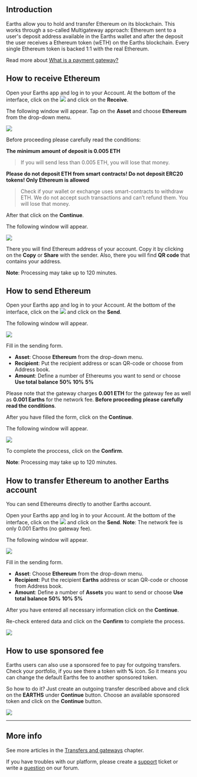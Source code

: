## Introduction

Earths allow you to hold and transfer Ethereum on its blockchain. This works through a so-called Multigateway approach: Ethereum sent to a user's deposit address available in the Earths wallet and after the deposit the user receives a Ethereum token \(wETH\) on the Earths blockchain. Every single Ethereum token is backed 1:1 with the real Ethereum.

Read more about [What is a payment gateway?](/earths-client/frequently-asked-questions-faq/transfers-and-gateways/payment-gateway.md)

## How to receive Ethereum

Open your Earths app and log in to your Account.
At the bottom of the interface, click on the ![](/earths-client/mobile-apps/_assets/earths_transfers_ios_01.png) and click on the **Receive**.

The following window will appear. Tap on the **Asset** and choose **Ethereum** from the drop-down menu.

![](/earths-client/mobile-apps/_assets/ethereum_transfers_01.png)

Before proceeding please carefully read the conditions:

**The minimum amount of deposit is 0.005 ETH**

>If you will send less than 0.005 ETH, you will lose that money.

**Please do not deposit ETH from smart contracts! Do not deposit ERC20 tokens! Only Ethereum is allowed**

>Check if your wallet or exchange uses smart-contracts to withdraw ETH. We do not accept such transactions and can’t refund them. You will lose that money.

After that click on the **Continue**.

The following window will appear.

![](/earths-client/mobile-apps/_assets/ethereum_transfers_02.png)

There you will find Ethereum address of your account. Copy it by clicking on the **Copy** or **Share** with the sender. Also, there you will find **QR code** that contains your address.

**Note**: Processing may take up to 120 minutes.

## How to send Ethereum

Open your Earths app and log in to your Account.
At the bottom of the interface, click on the ![](/earths-client/mobile-apps/_assets/earths_transfers_ios_01.png) and click on the **Send**.

The following window will appear.

![](/earths-client/mobile-apps/_assets/ethereum_transfers_03.png)

Fill in the sending form.

* **Asset**: Choose **Ethereum** from the drop-down menu.
* **Recipient**: Put the recipient address or scan QR-code or choose from Address book.
* **Amount**: Define a number of Ethereums you want to send or choose **Use total balance** **50%** **10%** **5%**

Please note that the gateway charges **0.001 ETH** for the gateway fee as well as **0.001 Earths** for the network fee.
**Before proceeding please carefully read the conditions**.

After you have filled the form, click on the **Continue**.

The following window will appear.

![](/earths-client/mobile-apps/_assets/ethereum_transfers_04.png)

To complete the proccess, click on the **Confirm**.

**Note**: Processing may take up to 120 minutes.

## How to transfer Ethereum to another Earths account

You can send Ethereums directly to another Earths account.

Open your Earths app and log in to your Account.
At the bottom of the interface, click on the ![](/earths-client/mobile-apps/_assets/earths_transfers_ios_01.png) and click on the **Send**.
**Note**: The network fee is only 0.001 Earths \(no gateway fee\).

The following window will appear.

![](/earths-client/mobile-apps/_assets/ethereum_transfers_05.png)

Fill in the sending form.

* **Asset**: Choose **Ethereum** from the drop-down menu.
* **Recipient**: Put the recipient **Earths** address or scan QR-code or choose from Address book.
* **Amount**: Define a number of **Assets** you want to send or choose **Use total balance** **50%** **10%** **5%**

After you have entered all necessary information click on the **Continue**.

Re-check entered data and click on the **Confirm** to complete the process.

![](/earths-client/mobile-apps/_assets/ethereum_transfers_06.png)

## How to use sponsored fee

Earths users can also use a sponsored fee to pay for outgoing transfers. Check your portfolio, if you see there a token with **%** icon. So it means you can change the default Earths fee to another sponsored token.

So how to do it? Just create an outgoing transfer described above and click on the **EARTHS** under **Continue** button.
Choose an available sponsored token and click on the **Continue** button.

![](/earths-client/mobile-apps/_assets/transaction_fee.png)

___

## More info

See more articles in the [Transfers and gateways](/earths-client/mobile-apps/iOS/wallet-management.md) chapter.

If you have troubles with our platform, please create a [support](https://support.earths.ga/) ticket or write a [question](https://forum.earths.ga/) on our forum.

